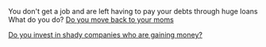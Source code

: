 You don't get a job and are left having to pay your debts through huge loans 
What do you do?
[Do you move back to your moms](result-2)

[Do you invest in shady companies who are gaining money?](result-3)
